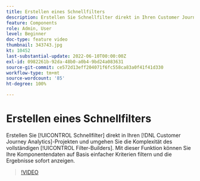 ```yaml
---
title: Erstellen eines Schnellfilters
description: Erstellen Sie Schnellfilter direkt in Ihren Customer Journey Analytics-Projekten und umgehen Sie die Komplexität des vollständigen Filter-Builders. Mit dieser Funktion können Sie Ihre Komponentendaten auf Basis einfacher Kriterien filtern und die Ergebnisse sofort anzeigen.
feature: Components
role: Admin, User
level: Beginner
doc-type: feature video
thumbnail: 343743.jpg
kt: 10452
last-substantial-update: 2022-06-10T00:00:00Z
exl-id: 0982261b-92da-48b0-a0b4-9bd24a083631
source-git-commit: ce572d13eff204071f6fc558ca83a0f41f41d330
workflow-type: tm+mt
source-wordcount: '85'
ht-degree: 100%

---
```


# Erstellen eines Schnellfilters

Erstellen Sie [!UICONTROL Schnellfilter] direkt in Ihren [!DNL Customer Journey Analytics]-Projekten und umgehen Sie die Komplexität des vollständigen [!UICONTROL Filter-Builders]. Mit dieser Funktion können Sie Ihre Komponentendaten auf Basis einfacher Kriterien filtern und die Ergebnisse sofort anzeigen.

>[!VIDEO](https://video.tv.adobe.com/v/343743/?quality=12&learn=on)

